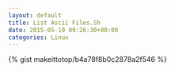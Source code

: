 ```yaml
---
layout: default                                                                                                              
title: List Ascii Files.Sh                                                                                                                       
date: 2015-05-10 09:26:30+00:00                                                                                                                        
categories: Linux                                                                                                                
---                                                                                                                              
```


{% gist makeittotop/b4a78f8b0c2878a2f546 %}                                                                                                           

